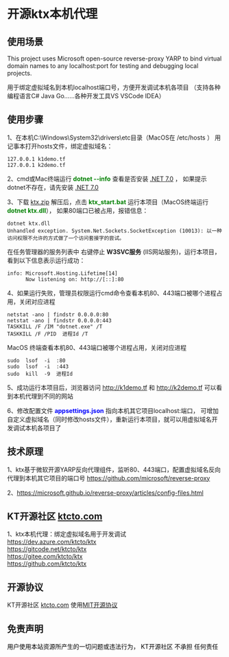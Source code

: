 # 开源ktx本机代理

## 使用场景

This project uses Microsoft open-source reverse-proxy YARP to bind virtual domain names 
to any localhost:port for testing and debugging local projects.

用于绑定虚拟域名到本机localhost端口号，方便开发调试本机各项目
（支持各种编程语言C# Java Go……各种开发工具VS VSCode IDEA）

## 使用步骤

1、在本机C:\Windows\System32\drivers\etc目录（MacOS在 /etc/hosts ）
用记事本打开hosts文件，绑定虚拟域名：   
```
127.0.0.1 k1demo.tf  
127.0.0.1 k2demo.tf  
```
2、cmd或Mac终端运行 <b><font color=green>dotnet --info</font></b> 查看是否安装 [.NET 7.0](https://dot.net) ，
如果提示dotnet不存在，请先安装 [.NET 7.0](https://dot.net)

3、下载 [ktx.zip](https://gitcode.net/ktcto/ktx/-/raw/master/zip/ktx.zip)
解压后，点击 <b><font color=green>ktx_start.bat</font></b> 运行本项目（MacOS终端运行 <b><font color=green>dotnet ktx.dll</font></b>），
如果80端口已被占用，报错信息：
```
dotnet ktx.dll
Unhandled exception. System.Net.Sockets.SocketException (10013): 以一种访问权限不允许的方式做了一个访问套接字的尝试。
```
在任务管理器的服务列表中 右键停止 <b>W3SVC服务</b> (IIS网站服务)，运行本项目，看到以下信息表示运行成功：
```
info: Microsoft.Hosting.Lifetime[14]
      Now listening on: http://[::]:80
```

4、如果运行失败，管理员权限运行cmd命令查看本机80、443端口被哪个进程占用，关闭对应进程
```
netstat -ano | findstr 0.0.0.0:80  
netstat -ano | findstr 0.0.0.0:443
TASKKILL /F /IM "dotnet.exe" /T
TASKKILL /F /PID  进程Id /T
``` 
MacOS 终端查看本机80、443端口被哪个进程占用，关闭对应进程
```
sudo  lsof  -i  :80
sudo  lsof  -i  :443
sudo  kill  -9  进程Id
```

5、成功运行本项目后，浏览器访问 http://k1demo.tf 和 http://k2demo.tf 可以看到本机代理到不同的网站

6、修改配置文件 <b><font color=blue>appsettings.json</font></b> 指向本机其它项目localhost:端口，
可增加自定义虚拟域名（同时修改hosts文件），重新运行本项目，就可以用虚拟域名开发调试本机各项目了

## 技术原理

1、ktx基于微软开源YARP反向代理组件，监听80、443端口，配置虚拟域名反向代理到本机其它项目的端口号 https://github.com/microsoft/reverse-proxy    

2、https://microsoft.github.io/reverse-proxy/articles/config-files.html

## KT开源社区 [ktcto.com](https://ktcto.com)

1、ktx本机代理：绑定虚拟域名用于开发调试    
https://dev.azure.com/ktcto/ktx  
https://gitcode.net/ktcto/ktx  
https://gitee.com/ktcto/ktx    
https://github.com/ktcto/ktx    

## 开源协议

KT开源社区 [ktcto.com](https://ktcto.com) 使用[MIT开源协议](https://opensource.org/license/mit)

## 免责声明

<font color=black>用户使用本站资源所产生的一切问题或违法行为，
KT开源社区 不承担 任何责任</font>



